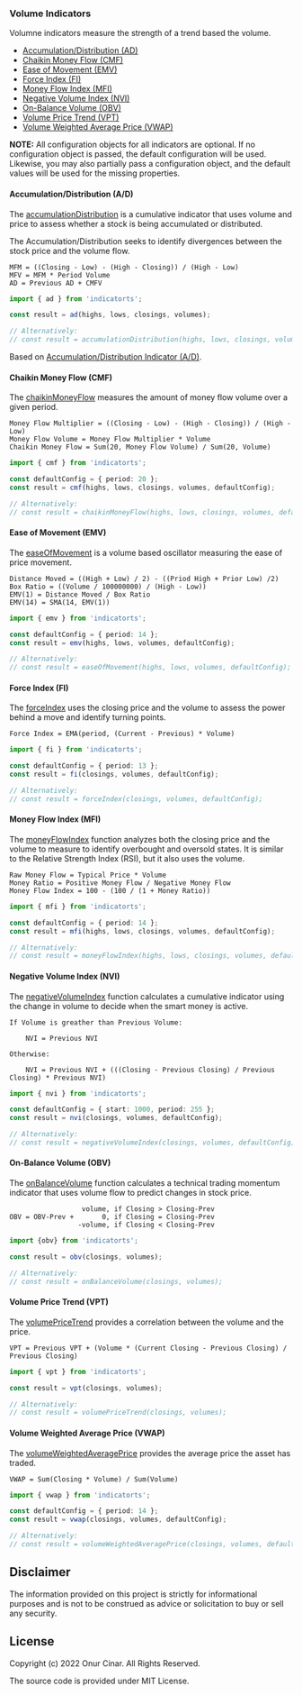 ### Volume Indicators

Volumne indicators measure the strength of a trend based the volume.

- [Accumulation/Distribution (AD)](#accumulationdistribution-ad)
- [Chaikin Money Flow (CMF)](#chaikin-money-flow-cmf)
- [Ease of Movement (EMV)](#ease-of-movement-emv)
- [Force Index (FI)](#force-index-fi)
- [Money Flow Index (MFI)](#money-flow-index-mfi)
- [Negative Volume Index (NVI)](#negative-volume-index-nvi)
- [On-Balance Volume (OBV)](#on-balance-volume-obv)
- [Volume Price Trend (VPT)](#volume-price-trend-vpt)
- [Volume Weighted Average Price (VWAP)](#volume-weighted-average-price-vwap)

**NOTE:** All configuration objects for all indicators are optional. If no configuration object is passed, the default configuration will be used. Likewise, you may also partially pass a configuration object, and the default values will be used for the missing properties.

#### Accumulation/Distribution (A/D)

The [accumulationDistribution](./accumulationDistribution.ts) is a cumulative indicator that uses volume and price to assess whether a stock is being accumulated or distributed.

The Accumulation/Distribution seeks to identify divergences between the stock price and the volume flow.

```
MFM = ((Closing - Low) - (High - Closing)) / (High - Low)
MFV = MFM * Period Volume
AD = Previous AD + CMFV
```

```TypeScript
import { ad } from 'indicatorts';

const result = ad(highs, lows, closings, volumes);

// Alternatively:
// const result = accumulationDistribution(highs, lows, closings, volumes);
```

Based on [Accumulation/Distribution Indicator (A/D)](https://www.investopedia.com/terms/a/accumulationdistribution.asp).

#### Chaikin Money Flow (CMF)

The [chaikinMoneyFlow](./chaikinMoneyFlow.ts) measures the amount of money flow volume over a given period.

```
Money Flow Multiplier = ((Closing - Low) - (High - Closing)) / (High - Low)
Money Flow Volume = Money Flow Multiplier * Volume
Chaikin Money Flow = Sum(20, Money Flow Volume) / Sum(20, Volume)
```

```TypeScript
import { cmf } from 'indicatorts';

const defaultConfig = { period: 20 };
const result = cmf(highs, lows, closings, volumes, defaultConfig);

// Alternatively:
// const result = chaikinMoneyFlow(highs, lows, closings, volumes, defaultConfig);
```

#### Ease of Movement (EMV)

The [easeOfMovement](./easeOfMovement.ts) is a volume based oscillator measuring the ease of price movement.

```
Distance Moved = ((High + Low) / 2) - ((Priod High + Prior Low) /2)
Box Ratio = ((Volume / 100000000) / (High - Low))
EMV(1) = Distance Moved / Box Ratio
EMV(14) = SMA(14, EMV(1))
```

```TypeScript
import { emv } from 'indicatorts';

const defaultConfig = { period: 14 };
const result = emv(highs, lows, volumes, defaultConfig);

// Alternatively:
// const result = easeOfMovement(highs, lows, volumes, defaultConfig);
```

#### Force Index (FI)

The [forceIndex](./forceIndex.ts) uses the closing price and the volume to assess the power behind a move and identify turning points.

```
Force Index = EMA(period, (Current - Previous) * Volume)
```

```TypeScript
import { fi } from 'indicatorts';

const defaultConfig = { period: 13 };
const result = fi(closings, volumes, defaultConfig);

// Alternatively:
// const result = forceIndex(closings, volumes, defaultConfig);
```

#### Money Flow Index (MFI)

The [moneyFlowIndex](./moneyFlowIndex.ts) function analyzes both the closing price and the volume to measure to identify overbought and oversold states. It is similar to the Relative Strength Index (RSI), but it also uses the volume.

```
Raw Money Flow = Typical Price * Volume
Money Ratio = Positive Money Flow / Negative Money Flow
Money Flow Index = 100 - (100 / (1 + Money Ratio))
```

```TypeScript
import { mfi } from 'indicatorts';

const defaultConfig = { period: 14 };
const result = mfi(highs, lows, closings, volumes, defaultConfig);

// Alternatively:
// const result = moneyFlowIndex(highs, lows, closings, volumes, defaultConfig);
```

#### Negative Volume Index (NVI)

The [negativeVolumeIndex](./negativeVolumeIndex.ts) function calculates a cumulative indicator using the change in volume to decide when the smart money is active.

```
If Volume is greather than Previous Volume:

    NVI = Previous NVI

Otherwise:

    NVI = Previous NVI + (((Closing - Previous Closing) / Previous Closing) * Previous NVI)
```

```TypeScript
import { nvi } from 'indicatorts';

const defaultConfig = { start: 1000, period: 255 };
const result = nvi(closings, volumes, defaultConfig);

// Alternatively:
// const result = negativeVolumeIndex(closings, volumes, defaultConfig);
```

#### On-Balance Volume (OBV)

The [onBalanceVolume](./onBalanceVolume.ts) function calculates a technical trading momentum indicator that uses volume flow to predict changes in stock price.

```
                  volume, if Closing > Closing-Prev
OBV = OBV-Prev +       0, if Closing = Closing-Prev
                 -volume, if Closing < Closing-Prev
```

```TypeScript
import {obv} from 'indicatorts';

const result = obv(closings, volumes);

// Alternatively:
// const result = onBalanceVolume(closings, volumes);
```

#### Volume Price Trend (VPT)

The [volumePriceTrend](./volumePriceTrend.ts) provides a correlation between the volume and the price.

```
VPT = Previous VPT + (Volume * (Current Closing - Previous Closing) / Previous Closing)
```

```TypeScript
import { vpt } from 'indicatorts';

const result = vpt(closings, volumes);

// Alternatively:
// const result = volumePriceTrend(closings, volumes);
```

#### Volume Weighted Average Price (VWAP)

The [volumeWeightedAveragePrice](./volumeWeightedAveragePrice.ts) provides the average price the asset has traded.

```
VWAP = Sum(Closing * Volume) / Sum(Volume)
```

```TypeScript
import { vwap } from 'indicatorts';

const defaultConfig = { period: 14 };
const result = vwap(closings, volumes, defaultConfig);

// Alternatively:
// const result = volumeWeightedAveragePrice(closings, volumes, defaultConfig);
```

## Disclaimer

The information provided on this project is strictly for informational purposes and is not to be construed as advice or solicitation to buy or sell any security.

## License

Copyright (c) 2022 Onur Cinar. All Rights Reserved.

The source code is provided under MIT License.
